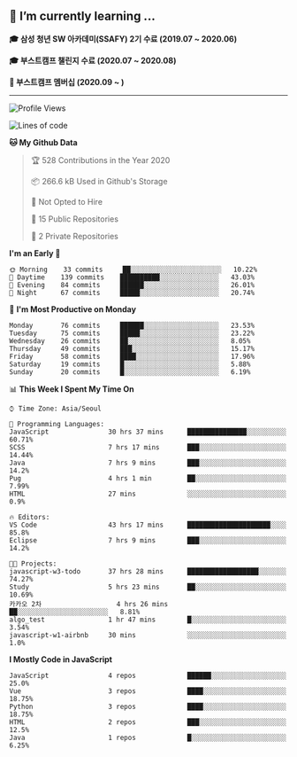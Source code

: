 ## 🌱 I’m currently learning ...

**🎓 삼성 청년 SW 아카데미(SSAFY) 2기 수료 (2019.07 ~ 2020.06)**

**🎓 부스트캠프 챌린지 수료 (2020.07 ~ 2020.08)**

**🏃  부스트캠프 멤버십 (2020.09 ~ )**
 
-----

<!--START_SECTION:waka-->
![Profile Views](http://img.shields.io/badge/Profile%20Views-98-blue)

![Lines of code](https://img.shields.io/badge/From%20Hello%20World%20I%27ve%20Written-34.4%20million%20lines%20of%20code-blue)

**🐱 My Github Data** 

> 🏆 528 Contributions in the Year 2020
 > 
> 📦 266.6 kB Used in Github's Storage 
 > 
> 🚫 Not Opted to Hire
 > 
> 📜 15 Public Repositories
 > 
> 🔑 2 Private Repositories 

**I'm an Early 🐤** 

```text
🌞 Morning    33 commits     ██░░░░░░░░░░░░░░░░░░░░░░░   10.22% 
🌆 Daytime    139 commits    ██████████░░░░░░░░░░░░░░░   43.03% 
🌃 Evening    84 commits     ██████░░░░░░░░░░░░░░░░░░░   26.01% 
🌙 Night      67 commits     █████░░░░░░░░░░░░░░░░░░░░   20.74%

```
📅 **I'm Most Productive on Monday** 

```text
Monday       76 commits     ██████░░░░░░░░░░░░░░░░░░░   23.53% 
Tuesday      75 commits     █████░░░░░░░░░░░░░░░░░░░░   23.22% 
Wednesday    26 commits     ██░░░░░░░░░░░░░░░░░░░░░░░   8.05% 
Thursday     49 commits     ███░░░░░░░░░░░░░░░░░░░░░░   15.17% 
Friday       58 commits     ████░░░░░░░░░░░░░░░░░░░░░   17.96% 
Saturday     19 commits     █░░░░░░░░░░░░░░░░░░░░░░░░   5.88% 
Sunday       20 commits     █░░░░░░░░░░░░░░░░░░░░░░░░   6.19%

```


📊 **This Week I Spent My Time On** 

```text
⌚︎ Time Zone: Asia/Seoul

💬 Programming Languages: 
JavaScript               30 hrs 37 mins      ███████████████░░░░░░░░░░   60.71% 
SCSS                     7 hrs 17 mins       ███░░░░░░░░░░░░░░░░░░░░░░   14.44% 
Java                     7 hrs 9 mins        ███░░░░░░░░░░░░░░░░░░░░░░   14.2% 
Pug                      4 hrs 1 min         ██░░░░░░░░░░░░░░░░░░░░░░░   7.99% 
HTML                     27 mins             ░░░░░░░░░░░░░░░░░░░░░░░░░   0.9%

🔥 Editors: 
VS Code                  43 hrs 17 mins      █████████████████████░░░░   85.8% 
Eclipse                  7 hrs 9 mins        ███░░░░░░░░░░░░░░░░░░░░░░   14.2%

🐱‍💻 Projects: 
javascript-w3-todo       37 hrs 28 mins      ██████████████████░░░░░░░   74.27% 
Study                    5 hrs 23 mins       ██░░░░░░░░░░░░░░░░░░░░░░░   10.69% 
카카오 2차                   4 hrs 26 mins       ██░░░░░░░░░░░░░░░░░░░░░░░   8.81% 
algo_test                1 hr 47 mins        █░░░░░░░░░░░░░░░░░░░░░░░░   3.54% 
javascript-w1-airbnb     30 mins             ░░░░░░░░░░░░░░░░░░░░░░░░░   1.0%

```

**I Mostly Code in JavaScript** 

```text
JavaScript               4 repos             ██████░░░░░░░░░░░░░░░░░░░   25.0% 
Vue                      3 repos             ████░░░░░░░░░░░░░░░░░░░░░   18.75% 
Python                   3 repos             ████░░░░░░░░░░░░░░░░░░░░░   18.75% 
HTML                     2 repos             ███░░░░░░░░░░░░░░░░░░░░░░   12.5% 
Java                     1 repos             █░░░░░░░░░░░░░░░░░░░░░░░░   6.25%

```



<!--END_SECTION:waka-->
